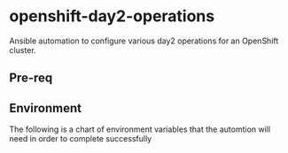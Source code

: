 # openshift-day2-operations
Ansible automation to configure various day2 operations for an OpenShift cluster.


## Pre-req


## Environment

The following is a chart of environment variables that the automtion will need in order to complete successfully







